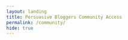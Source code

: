 ```yaml
---
layout: landing
title: Persuasive Bloggers Community Access
permalink: /community/
hide: true
---
```


<script type="text/javascript" src="http://form.jotform.co/jsform/51885749877884"></script>
